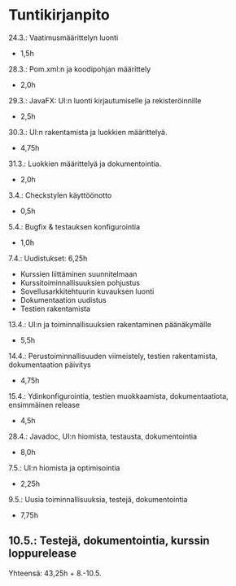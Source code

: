 # Tuntikirjanpito

24.3.: Vaatimusmäärittelyn luonti
- 1,5h

28.3.: Pom.xml:n ja koodipohjan määrittely
- 2,0h

29.3.: JavaFX: UI:n luonti kirjautumiselle ja rekisteröinnille
- 2,5h

30.3.: UI:n rakentamista ja luokkien määrittelyä.
- 4,75h

31.3.: Luokkien määrittelyä ja dokumentointia.
- 2,0h

3.4.: Checkstylen käyttöönotto
- 0,5h

5.4.: Bugfix & testauksen konfigurointia
- 1,0h

7.4.: Uudistukset: 6,25h
- Kurssien liittäminen suunnitelmaan
- Kurssitoiminnallisuuksien pohjustus
- Sovellusarkkitehtuurin kuvauksen luonti
- Dokumentaation uudistus
- Testien rakentamista

13.4.: UI:n ja toiminnallisuuksien rakentaminen päänäkymälle
- 5,5h

14.4.: Perustoiminnallisuuden viimeistely, testien rakentamista, dokumentaation päivitys
- 4,75h

15.4.: Ydinkonfigurointia, testien muokkaamista, dokumentaatiota, ensimmäinen release
- 4,5h

28.4.: Javadoc, UI:n hiomista, testausta, dokumentointia
- 8,0h

7.5.: UI:n hiomista ja optimisointia
- 2,25h

9.5.: Uusia toiminnallisuuksia, testejä, dokumentointia
- 7,75h

10.5.: Testejä, dokumentointia, kurssin loppurelease
- 

Yhteensä: 43,25h + 8.-10.5.